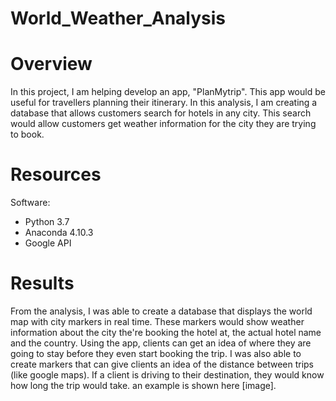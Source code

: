# World_Weather_Analysis

# Overview
In this project, I am helping develop an app, "PlanMytrip". This app would be useful for travellers planning their itinerary. In this analysis, I am creating a database that allows customers search for hotels in any city. This search would allow customers get weather information for the city they are trying to book.

# Resources
Software: 
- Python 3.7
- Anaconda 4.10.3
- Google API 

# Results
From the analysis, I was able to create a database that displays the world map with city markers in real time. These markers would show weather information about the city the're booking the hotel at, the actual hotel name and the country. Using the app, clients can get an idea of where they are going to stay before they even start booking the trip. I was also able to create markers that can give clients an idea of the distance between trips (like google maps). If a client is driving to their destination, they would know how long the trip would take. an example is shown here [image]. 



